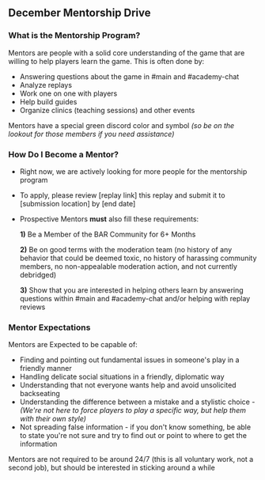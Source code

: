 ## December Mentorship Drive

### What is the Mentorship Program?
Mentors are people with a solid core understanding of the game that are willing to help players learn the game. This is often done by:
- Answering questions about the game in #main and #academy-chat
- Analyze replays
- Work one on one with players
- Help build guides
- Organize clinics (teaching sessions) and other events
  
Mentors have a special green discord color and symbol *(so be on the lookout for those members if you need assistance)*

### How Do I Become a Mentor?
- Right now, we are actively looking for more people for the mentorship program
- To apply, please review [replay link] this replay and submit it to [submission location] by [end date]
- Prospective Mentors __must__ also fill these requirements:

  **1)** Be a Member of the BAR Community for 6+ Months
  
  **2)** Be on good terms with the moderation team (no history of any behavior that could be deemed toxic, no history of harassing community members, no non-appealable moderation action, and not currently debridged)
  
  **3)** Show that you are interested in helping others learn by answering questions within #main and #academy-chat and/or helping with replay reviews

### Mentor Expectations
Mentors are Expected to be capable of:
- Finding and pointing out fundamental issues in someone's play in a friendly manner
- Handling delicate social situations in a friendly, diplomatic way
- Understanding that not everyone wants help and avoid unsolicited backseating
- Understanding the difference between a mistake and a stylistic choice -
      *(We're not here to force players to play a specific way, but help them with their own style)*
- Not spreading false information - if you don't know something, be able to state you're not sure and try to find out or point to where to get the information

Mentors are not required to be around 24/7 (this is all voluntary work, not a second job), but should be interested in sticking around a while
